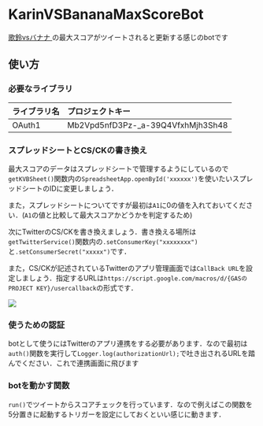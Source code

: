 # KarinVSBananaMaxScoreBot
[歌鈴vsバナナ ](https://efutei.github.io/KarinVsBanana/) の最大スコアがツイートされると更新する感じのbotです

## 使い方

### 必要なライブラリ
|ライブラリ名|プロジェクトキー|
|:-|:-|
|OAuth1|Mb2Vpd5nfD3Pz-_a-39Q4VfxhMjh3Sh48|

### スプレッドシートとCS/CKの書き換え
最大スコアのデータはスプレッドシートで管理するようにしているので`getKVBSheet()`関数内の`SpreadsheetApp.openById('xxxxxx')`を使いたいスプレッドシートのIDに変更しましょう．

また，スプレッドシートについてですが最初は`A1`に0の値を入れておいてください．(`A1`の値と比較して最大スコアかどうかを判定するため)

次にTwitterのCS/CKを書き換えましょう．書き換える場所は`getTwitterService()`関数内の`.setConsumerKey("xxxxxxxx")`と`.setConsumerSecret("xxxxx")`です．

また，CS/CKが記述されているTwitterのアプリ管理画面では`CallBack URL`を設定しましょう．指定するURLは`https://script.google.com/macros/d/{GASのPROJECT KEY}/usercallback`の形式です．

![](https://i.imgur.com/iJhTaAu.png)


### 使うための認証
botとして使うにはTwitterのアプリ連携をする必要があります．なので最初は`auth()`関数を実行して`Logger.log(authorizationUrl);`で吐き出されるURLを踏んでください．これで連携画面に飛びます

### botを動かす関数
`run()`でツイートからスコアチェックを行っています．なので例えばこの関数を5分置きに起動するトリガーを設定にしておくといい感じに動きます．


